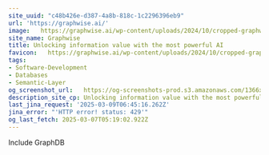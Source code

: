 ```yaml
---
site_uuid: "c48b426e-d387-4a8b-818c-1c2296396eb9"
url: 'https://graphwise.ai/'
image:   https://graphwise.ai/wp-content/uploads/2024/10/cropped-graphwise_favicon-180x180.png
site_name: Graphwise
title: Unlocking information value with the most powerful AI
favicon:   https://graphwise.ai/wp-content/uploads/2024/10/cropped-graphwise_favicon-192x192.png
tags:
- Software-Development
- Databases
- Semantic-Layer
og_screenshot_url:   https://og-screenshots-prod.s3.amazonaws.com/1366x768/80/false/c3a6ce344ab345ea66d0eeef03b39b2cd08478f05035e8632e1afe98ac2cae35.jpeg
description_site_cp: Unlocking information value with the most powerful AI
last_jina_request: '2025-03-09T06:45:16.262Z'
jina_error: "'HTTP error! status: 429'"
og_last_fetch: 2025-03-07T05:19:02.922Z
---
```

Include GraphDB
